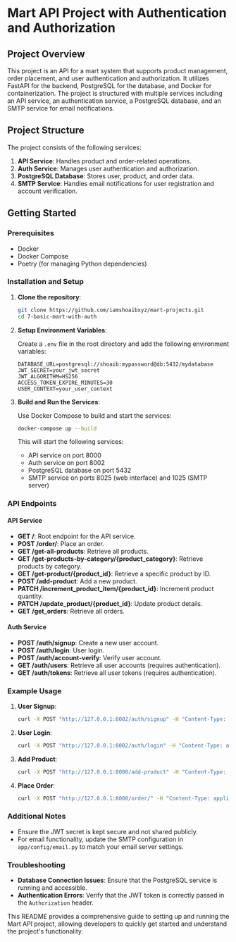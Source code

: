 # Mart API Project with Authentication and Authorization

## Project Overview

This project is an API for a mart system that supports product management, order placement, and user authentication and authorization. It utilizes FastAPI for the backend, PostgreSQL for the database, and Docker for containerization. The project is structured with multiple services including an API service, an authentication service, a PostgreSQL database, and an SMTP service for email notifications.

## Project Structure

The project consists of the following services:

1. **API Service**: Handles product and order-related operations.
2. **Auth Service**: Manages user authentication and authorization.
3. **PostgreSQL Database**: Stores user, product, and order data.
4. **SMTP Service**: Handles email notifications for user registration and account verification.

## Getting Started

### Prerequisites

- Docker
- Docker Compose
- Poetry (for managing Python dependencies)

### Installation and Setup

1. **Clone the repository**:

    ```bash
    git clone https://github.com/iamshoaibxyz/mart-projects.git
    cd 7-basic-mart-with-auth
    ```

2. **Setup Environment Variables**:

    Create a `.env` file in the root directory and add the following environment variables:

    ```env
    DATABASE_URL=postgresql://shoaib:mypassword@db:5432/mydatabase
    JWT_SECRET=your_jwt_secret
    JWT_ALGORITHM=HS256
    ACCESS_TOKEN_EXPIRE_MINUTES=30
    USER_CONTEXT=your_user_context
    ```

3. **Build and Run the Services**:

    Use Docker Compose to build and start the services:

    ```bash
    docker-compose up --build
    ```

    This will start the following services:
    - API service on port 8000
    - Auth service on port 8002
    - PostgreSQL database on port 5432
    - SMTP service on ports 8025 (web interface) and 1025 (SMTP server)

### API Endpoints

#### API Service

- **GET /**: Root endpoint for the API service.
- **POST /order/**: Place an order.
- **GET /get-all-products**: Retrieve all products.
- **GET /get-products-by-category/{product_category}**: Retrieve products by category.
- **GET /get-product/{product_id}**: Retrieve a specific product by ID.
- **POST /add-product**: Add a new product.
- **PATCH /increment_product_item/{product_id}**: Increment product quantity.
- **PATCH /update_product/{product_id}**: Update product details.
- **GET /get_orders**: Retrieve all orders.

#### Auth Service

- **POST /auth/signup**: Create a new user account.
- **POST /auth/login**: User login.
- **POST /auth/account-verify**: Verify user account.
- **GET /auth/users**: Retrieve all user accounts (requires authentication).
- **GET /auth/tokens**: Retrieve all user tokens (requires authentication).

### Example Usage

1. **User Signup**:

    ```bash
    curl -X POST "http://127.0.0.1:8002/auth/signup" -H "Content-Type: application/json" -d '{"first_name": "John", "last_name": "Doe", "email": "john.doe@example.com", "password": "StrongPassword123!"}'
    ```

2. **User Login**:

    ```bash
    curl -X POST "http://127.0.0.1:8002/auth/login" -H "Content-Type: application/x-www-form-urlencoded" -d "username=john.doe@example.com&password=StrongPassword123!"
    ```

3. **Add Product**:

    ```bash
    curl -X POST "http://127.0.0.1:8000/add-product" -H "Content-Type: application/json" -H "Authorization: Bearer <token>" -d '{"name": "Apple", "category": "food", "price": 1, "quantity": 100}'
    ```

4. **Place Order**:

    ```bash
    curl -X POST "http://127.0.0.1:8000/order/" -H "Content-Type: application/json" -H "Authorization: Bearer <token>" -d '{"product_id": "<product_uuid>", "quantity": 2}'
    ```

### Additional Notes

- Ensure the JWT secret is kept secure and not shared publicly.
- For email functionality, update the SMTP configuration in `app/config/email.py` to match your email server settings.

### Troubleshooting

- **Database Connection Issues**: Ensure that the PostgreSQL service is running and accessible.
- **Authentication Errors**: Verify that the JWT token is correctly passed in the `Authorization` header.

This README provides a comprehensive guide to setting up and running the Mart API project, allowing developers to quickly get started and understand the project's functionality.